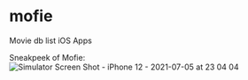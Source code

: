 # mofie
Movie db list iOS Apps

Sneakpeek of Mofie:
![Simulator Screen Shot - iPhone 12 - 2021-07-05 at 23 04 04](https://user-images.githubusercontent.com/22090926/124497619-4d5b2400-dde5-11eb-89df-8edfb4e7b62c.png)
